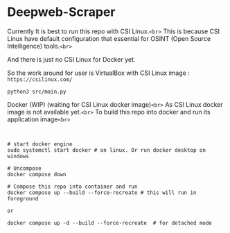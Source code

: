 # Deepweb-Scraper

Currently It is best to run this repo with CSI Linux.`<br>`
This is because CSI Linux have default configuration that essential for OSINT (Open Source Intelligence) tools.`<br>`

And there is just no CSI Linux for Docker yet.

So the work around for user is VirtualBox with CSI Linux image : `https://csilinux.com/`

```
python3 src/main.py
```

Docker (WIP) (waiting for CSI Linux docker image)`<br>`
As CSI Linux docker image is not available yet.`<br>`
To build this repo into docker and run its application image`<br>`

```


# start docker engine
sudo systemctl start docker # on linux. Or run docker desktop on windows

# Uncompose 
docker compose down

# Compose this repo into container and run
docker compose up --build --force-recreate # this will run in foreground

or 

docker compose up -d --build --force-recreate  # for detached mode


```
